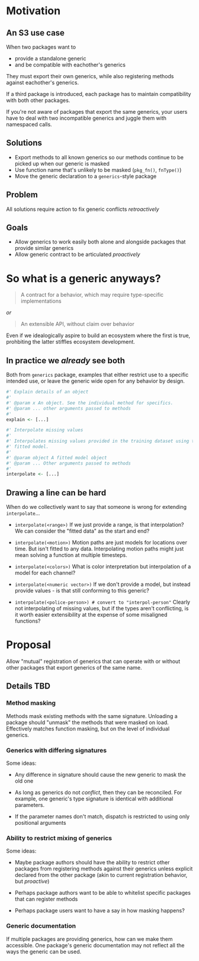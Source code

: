# Motivation

## An S3 use case

When two packages want to

 * provide a standalone generic
 * and be compatible with eachother's generics

They must export their own generics, while also registering methods against
eachother's generics.

If a third package is introduced, each package has to maintain compatibility
with both other packages. 

If you're not aware of packages that export the same generics, your users have
to deal with two incompatible generics and juggle them with namespaced calls.

## Solutions

 * Export methods to all known generics so our methods continue to be picked up
   when our generic is masked
 * Use function name that's unlikely to be masked (`pkg_fn()`, `fnType()`)
 * Move the generic declaration to a `generics`-style package

## Problem

All solutions require action to fix generic conflicts _retroactively_

## Goals

 * Allow generics to work easily both alone and alongside packages that provide
   similar generics
 * Allow generic contract to be articulated _proactively_





# So what is a generic anyways?

> A contract for a behavior, which may require type-specific implementations

_or_

> An extensible API, without claim over behavior

Even if we idealogically aspire to build an ecosystem where the first is true,
prohbiting the latter stiffles ecosystem development.

## In practice we _already_ see both

Both from `generics` package, examples that either restrict use to a specific
intended use, or leave the generic wide open for any behavior by design.

```r
#' Explain details of an object
#'
#' @param x An object. See the individual method for specifics.
#' @param ... other arguments passed to methods
#' 
explain <- [...]
```

```r
#' Interpolate missing values
#'
#' Interpolates missing values provided in the training dataset using the
#' fitted model.
#'
#' @param object A fitted model object
#' @param ... Other arguments passed to methods
#'
interpolate <- [...]
```

## Drawing a line can be hard

When do we collectively want to say that someone is wrong for extending
`interpolate`...

 * `interpolate(<range>)`
   If we just provide a range, is that interpolation? We can consider the "fitted
   data" as the start and end?

 * `interpolate(<motion>)`
   Motion paths are just models for locations over time. But isn't fitted to any
   data. Interpolating motion paths might just mean solving a function at
   multiple timesteps.

 * `interpolate(<colors>)`
   What is color interpretation but interpolation of a model for each channel?

 * `interpolate(<numeric vector>)`
   If we don't provide a model, but instead provide values - is that still
   conforming to this generic?

 * `interpolate(<police-person>) # convert to "interpol-person"`
   Clearly not interpolating of missing values, but if the types aren't
   conflicting, is it worth easier extensibility at the expense of some
   misaligned functions?





# Proposal

Allow "mutual" registration of generics that can operate with or without other
packages that export generics of the same name.

## Details TBD

### Method masking

Methods mask existing methods with the same signature. Unloading a package
should "unmask" the methods that were masked on load. Effectively matches
function masking, but on the level of individual generics.

### Generics with differing signatures

Some ideas:

- Any difference in signature should cause the new generic to mask the old one

- As long as generics do not _conflict_, then they can be reconciled. For
  example, one generic's type signature is identical with additional parameters.

- If the parameter names don't match, dispatch is restricted to using only
  positional arguments

### Ability to restrict mixing of generics

Some ideas:

- Maybe package authors should have the ability to restrict other packages from
  registering methods against their generics unless explicit declared from the
  other package (akin to current registration behavior, but _proactive_)

- Perhaps package authors want to be able to whitelist specific packages that
  can register methods

- Perhaps package users want to have a say in how masking happens? 

### Generic documentation

If multiple packages are providing generics, how can we make them accessible.
One package's generic documentation may not reflect all the ways the generic can
be used. 
